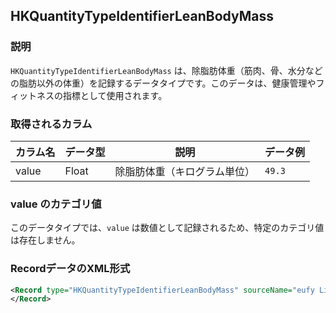 ## HKQuantityTypeIdentifierLeanBodyMass

### 説明
`HKQuantityTypeIdentifierLeanBodyMass` は、除脂肪体重（筋肉、骨、水分などの脂肪以外の体重）を記録するデータタイプです。このデータは、健康管理やフィットネスの指標として使用されます。

### 取得されるカラム

| カラム名 | データ型 | 説明                         | データ例 |
| -------- | -------- | ---------------------------- | -------- |
| value    | Float    | 除脂肪体重（キログラム単位） | `49.3`   |

### value のカテゴリ値

このデータタイプでは、`value` は数値として記録されるため、特定のカテゴリ値は存在しません。

### RecordデータのXML形式

```xml
<Record type="HKQuantityTypeIdentifierLeanBodyMass" sourceName="eufy Life" sourceVersion="230" unit="kg" creationDate="2025-01-30 08:52:53 +0900" startDate="2025-01-30 08:52:52 +0900" endDate="2025-01-30 08:52:52 +0900" value="49.3">
</Record>
```
